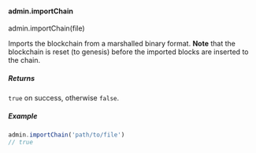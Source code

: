 
#### admin.importChain

admin.importChain(file)

Imports the blockchain from a marshalled binary format.
**Note** that the blockchain is reset (to genesis) before the imported blocks are inserted to the chain.


##### Returns

`true` on success, otherwise `false`.

##### Example

```javascript
admin.importChain('path/to/file')
// true
```
